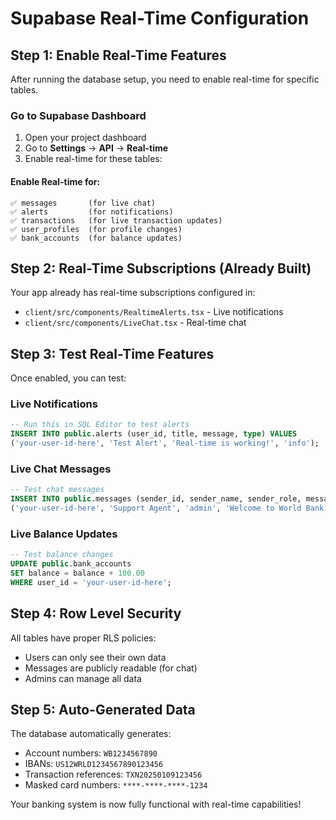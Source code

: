# Supabase Real-Time Configuration

## Step 1: Enable Real-Time Features
After running the database setup, you need to enable real-time for specific tables.

### Go to Supabase Dashboard
1. Open your project dashboard
2. Go to **Settings** → **API** → **Real-time**
3. Enable real-time for these tables:

#### Enable Real-time for:
```
✅ messages       (for live chat)
✅ alerts         (for notifications) 
✅ transactions   (for live transaction updates)
✅ user_profiles  (for profile changes)
✅ bank_accounts  (for balance updates)
```

## Step 2: Real-Time Subscriptions (Already Built)
Your app already has real-time subscriptions configured in:
- `client/src/components/RealtimeAlerts.tsx` - Live notifications
- `client/src/components/LiveChat.tsx` - Real-time chat

## Step 3: Test Real-Time Features
Once enabled, you can test:

### Live Notifications
```sql
-- Run this in SQL Editor to test alerts
INSERT INTO public.alerts (user_id, title, message, type) VALUES 
('your-user-id-here', 'Test Alert', 'Real-time is working!', 'info');
```

### Live Chat Messages
```sql
-- Test chat messages
INSERT INTO public.messages (sender_id, sender_name, sender_role, message) VALUES 
('your-user-id-here', 'Support Agent', 'admin', 'Welcome to World Bank support!');
```

### Live Balance Updates
```sql
-- Test balance changes
UPDATE public.bank_accounts 
SET balance = balance + 100.00 
WHERE user_id = 'your-user-id-here';
```

## Step 4: Row Level Security
All tables have proper RLS policies:
- Users can only see their own data
- Messages are publicly readable (for chat)
- Admins can manage all data

## Step 5: Auto-Generated Data
The database automatically generates:
- Account numbers: `WB1234567890`
- IBANs: `US12WRLD1234567890123456`
- Transaction references: `TXN20250109123456`
- Masked card numbers: `****-****-****-1234`

Your banking system is now fully functional with real-time capabilities!